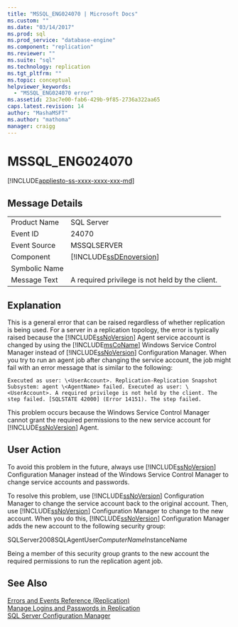 ```yaml
---
title: "MSSQL_ENG024070 | Microsoft Docs"
ms.custom: ""
ms.date: "03/14/2017"
ms.prod: sql
ms.prod_service: "database-engine"
ms.component: "replication"
ms.reviewer: ""
ms.suite: "sql"
ms.technology: replication
ms.tgt_pltfrm: ""
ms.topic: conceptual
helpviewer_keywords: 
  - "MSSQL_ENG024070 error"
ms.assetid: 23ac7e00-fab6-429b-9f85-2736a322aa65
caps.latest.revision: 14
author: "MashaMSFT"
ms.author: "mathoma"
manager: craigg
---
```

# MSSQL_ENG024070
[!INCLUDE[appliesto-ss-xxxx-xxxx-xxx-md](../../includes/appliesto-ss-xxxx-xxxx-xxx-md.md)]
    
## Message Details  
  
|||  
|-|-|  
|Product Name|SQL Server|  
|Event ID|24070|  
|Event Source|MSSQLSERVER|  
|Component|[!INCLUDE[ssDEnoversion](../../includes/ssdenoversion-md.md)]|  
|Symbolic Name||  
|Message Text|A required privilege is not held by the client.|  
  
## Explanation  
 This is a general error that can be raised regardless of whether replication is being used. For a server in a replication topology, the error is typically raised because the [!INCLUDE[ssNoVersion](../../includes/ssnoversion-md.md)] Agent service account is changed by using the [!INCLUDE[msCoName](../../includes/msconame-md.md)] Windows Service Control Manager instead of [!INCLUDE[ssNoVersion](../../includes/ssnoversion-md.md)] Configuration Manager. When you try to run an agent job after changing the service account, the job might fail with an error message that is similar to the following:  
  
 `Executed as user: \<UserAccount>. Replication-Replication Snapshot Subsystem: agent \<AgentName> failed. Executed as user: \<UserAccount>. A required privilege is not held by the client. The step failed. [SQLSTATE 42000] (Error 14151). The step failed.`  
  
 This problem occurs because the Windows Service Control Manager cannot grant the required permissions to the new service account for [!INCLUDE[ssNoVersion](../../includes/ssnoversion-md.md)] Agent.  
  
## User Action  
 To avoid this problem in the future, always use [!INCLUDE[ssNoVersion](../../includes/ssnoversion-md.md)] Configuration Manager instead of the Windows Service Control Manager to change service accounts and passwords.  
  
 To resolve this problem, use [!INCLUDE[ssNoVersion](../../includes/ssnoversion-md.md)] Configuration Manager to change the service account back to the original account. Then, use [!INCLUDE[ssNoVersion](../../includes/ssnoversion-md.md)] Configuration Manager to change to the new account. When you do this, [!INCLUDE[ssNoVersion](../../includes/ssnoversion-md.md)] Configuration Manager adds the new account to the following security group:  
  
 SQLServer2008SQLAgentUser$ComputerName$InstanceName  
  
 Being a member of this security group grants to the new account the required permissions to run the replication agent job.  
  
## See Also  
 [Errors and Events Reference &#40;Replication&#41;](../../relational-databases/replication/errors-and-events-reference-replication.md)   
 [Manage Logins and Passwords in Replication](../../relational-databases/replication/security/manage-logins-and-passwords-in-replication.md)   
 [SQL Server Configuration Manager](../../relational-databases/sql-server-configuration-manager.md)  
  
  
